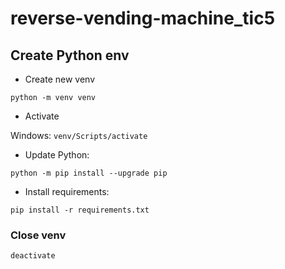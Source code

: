 # reverse-vending-machine_tic5

## Create Python env

- Create new venv

 `python -m venv venv`

- Activate

Windows: `venv/Scripts/activate`

- Update Python:

 `python -m pip install --upgrade pip`
 
- Install requirements:

 `pip install -r requirements.txt`

### Close venv

`deactivate`